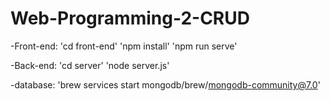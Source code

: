 # Web-Programming-2-CRUD

-Front-end:
'cd front-end'
'npm install'
'npm run serve'

-Back-end:
'cd server'
'node server.js'

-database:
'brew services start mongodb/brew/mongodb-community@7.0'